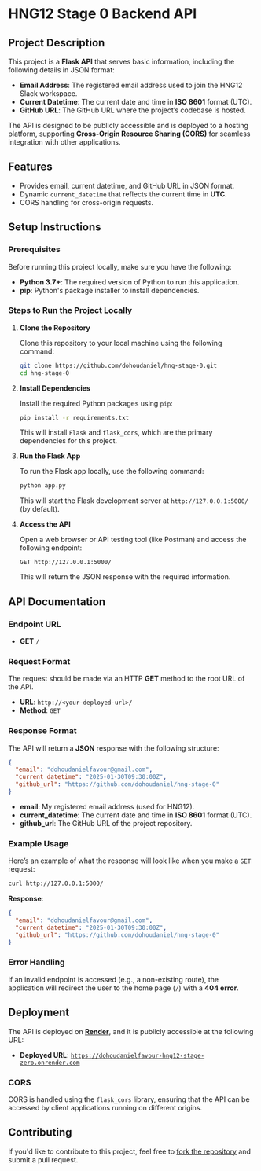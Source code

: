 # HNG12 Stage 0 Backend API

## Project Description

This project is a **Flask API** that serves basic information, including the following details in JSON format:

- **Email Address**: The registered email address used to join the HNG12 Slack workspace.
- **Current Datetime**: The current date and time in **ISO 8601** format (UTC).
- **GitHub URL**: The GitHub URL where the project’s codebase is hosted.

The API is designed to be publicly accessible and is deployed to a hosting platform, supporting **Cross-Origin Resource Sharing (CORS)** for seamless integration with other applications.

## Features

- Provides email, current datetime, and GitHub URL in JSON format.
- Dynamic `current_datetime` that reflects the current time in **UTC**.
- CORS handling for cross-origin requests.

## Setup Instructions

### Prerequisites

Before running this project locally, make sure you have the following:

- **Python 3.7+**: The required version of Python to run this application.
- **pip**: Python's package installer to install dependencies.
  
### Steps to Run the Project Locally

1. **Clone the Repository**

   Clone this repository to your local machine using the following command:

   ```bash
   git clone https://github.com/dohoudaniel/hng-stage-0.git
   cd hng-stage-0
   ```

2. **Install Dependencies**

   Install the required Python packages using `pip`:

   ```bash
   pip install -r requirements.txt
   ```

   This will install `Flask` and `flask_cors`, which are the primary dependencies for this project.

3. **Run the Flask App**

   To run the Flask app locally, use the following command:

   ```bash
   python app.py
   ```

   This will start the Flask development server at `http://127.0.0.1:5000/` (by default).

4. **Access the API**

   Open a web browser or API testing tool (like Postman) and access the following endpoint:

   ```
   GET http://127.0.0.1:5000/
   ```

   This will return the JSON response with the required information.

## API Documentation

### Endpoint URL

- **GET** `/`

### Request Format

The request should be made via an HTTP **GET** method to the root URL of the API.

- **URL**: `http://<your-deployed-url>/`
- **Method**: `GET`

### Response Format

The API will return a **JSON** response with the following structure:

```json
{
  "email": "dohoudanielfavour@gmail.com",
  "current_datetime": "2025-01-30T09:30:00Z",
  "github_url": "https://github.com/dohoudaniel/hng-stage-0"
}
```

- **email**: My registered email address (used for HNG12).
- **current_datetime**: The current date and time in **ISO 8601** format (UTC).
- **github_url**: The GitHub URL of the project repository.

### Example Usage

Here’s an example of what the response will look like when you make a `GET` request:

```bash
curl http://127.0.0.1:5000/
```

**Response**:
```json
{
  "email": "dohoudanielfavour@gmail.com",
  "current_datetime": "2025-01-30T09:30:00Z",
  "github_url": "https://github.com/dohoudaniel/hng-stage-0"
}
```

### Error Handling

If an invalid endpoint is accessed (e.g., a non-existing route), the application will redirect the user to the home page (`/`) with a **404 error**.

## Deployment

The API is deployed on **[Render](https://render.com/)**, and it is publicly accessible at the following URL:

- **Deployed URL**: <a href="https://dohoudanielfavour-hng12-stage-zero.onrender.com">`https://dohoudanielfavour-hng12-stage-zero.onrender.com`</a>

### CORS

CORS is handled using the `flask_cors` library, ensuring that the API can be accessed by client applications running on different origins.

## Contributing

If you'd like to contribute to this project, feel free to <a href="https://github.com/dohoudaniel/hng-stage-0/fork">fork the repository</a> and submit a pull request. <!-- For more detailed information, check out the [contributing guidelines](CONTRIBUTING.md). -->

<!-- 
## License

This project is licensed under the MIT License. -->
